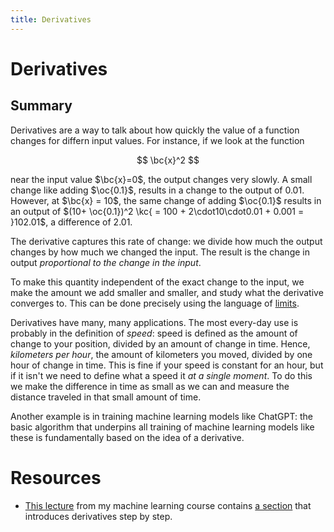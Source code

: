 ```yaml
---
title: Derivatives
---
```


# Derivatives

## Summary

Derivatives are a way to talk about how quickly the value of a function changes for differn input values. For instance, if we look at the function

$$
\bc{x}^2
$$

near the input value $\bc{x}=0$, the output changes very slowly. A small change like adding $\oc{0.1}$, results in a change to the output of $0.01$. However, at $\bc{x} = 10$, the same change of adding $\oc{0.1}$ results in an output of $(10+ \oc{0.1})^2 \kc{ = 100 + 2\cdot10\cdot0.01 + 0.001 = }102.01$, a difference of 2.01. 

The derivative captures this rate of change: we divide how much the output changes by  <span class="oc">how much we changed the input</span>. The result is the change in output _proportional to the change in the input_.

To make this quantity independent of the exact change to the input, we make the amount we add smaller and smaller, and study what the derivative converges to. This can be done precisely using the language of [limits](/limits).

Derivatives have many, many applications. The most every-day use is probably in the definition of _speed_: speed is defined as the amount of change to your position, divided by an amount of change in time. Hence, _kilometers per hour_, the amount of kilometers you moved, divided by one hour of change in time. This is fine if your speed is constant for an hour, but if it isn't we need to define what a speed it _at a single moment_. To do this we make the difference in time as small as we can and measure the distance traveled in that small amount of time. 

Another example is in training machine learning models like ChatGPT: the basic algorithm that underpins all training of machine learning models like these is fundamentally based on the idea of a derivative.

# Resources

* [This lecture](https://mlvu.github.io/preliminaries/) from my machine learning course contains [a section](https://mlvu.github.io/preliminaries/#slide-058) that introduces derivatives step by step.